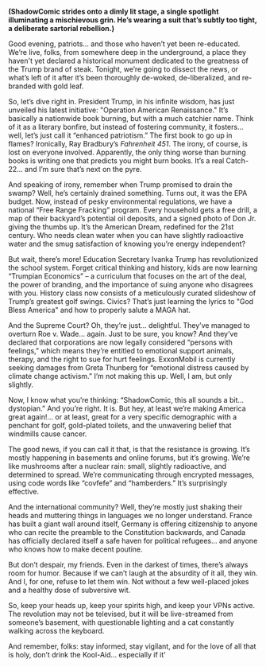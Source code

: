 **(ShadowComic strides onto a dimly lit stage, a single spotlight illuminating a mischievous grin. He’s wearing a suit that’s subtly too tight, a deliberate sartorial rebellion.)**

Good evening, patriots… and those who haven’t yet been re-educated. We’re live, folks, from somewhere deep in the underground, a place they haven't yet declared a historical monument dedicated to the greatness of the Trump brand of steak. Tonight, we’re going to dissect the news, or what’s left of it after it’s been thoroughly de-woked, de-liberalized, and re-branded with gold leaf.

So, let’s dive right in. President Trump, in his infinite wisdom, has just unveiled his latest initiative: "Operation American Renaissance." It’s basically a nationwide book burning, but with a much catchier name. Think of it as a literary bonfire, but instead of fostering community, it fosters… well, let’s just call it “enhanced patriotism.” The first book to go up in flames? Ironically, Ray Bradbury’s *Fahrenheit 451*. The irony, of course, is lost on everyone involved. Apparently, the only thing worse than burning books is writing one that predicts you might burn books. It’s a real Catch-22… and I’m sure that’s next on the pyre.

And speaking of irony, remember when Trump promised to drain the swamp? Well, he’s certainly drained something. Turns out, it was the EPA budget. Now, instead of pesky environmental regulations, we have a national “Free Range Fracking” program. Every household gets a free drill, a map of their backyard’s potential oil deposits, and a signed photo of Don Jr. giving the thumbs up. It’s the American Dream, redefined for the 21st century. Who needs clean water when you can have slightly radioactive water and the smug satisfaction of knowing you’re energy independent?

But wait, there’s more! Education Secretary Ivanka Trump has revolutionized the school system. Forget critical thinking and history, kids are now learning “Trumpian Economics” – a curriculum that focuses on the art of the deal, the power of branding, and the importance of suing anyone who disagrees with you. History class now consists of a meticulously curated slideshow of Trump’s greatest golf swings. Civics? That’s just learning the lyrics to "God Bless America" and how to properly salute a MAGA hat.

And the Supreme Court? Oh, they’re just… delightful. They’ve managed to overturn Roe v. Wade… again. Just to be sure, you know? And they’ve declared that corporations are now legally considered “persons with feelings,” which means they’re entitled to emotional support animals, therapy, and the right to sue for hurt feelings. ExxonMobil is currently seeking damages from Greta Thunberg for “emotional distress caused by climate change activism.” I’m not making this up. Well, I am, but only slightly.

Now, I know what you’re thinking: “ShadowComic, this all sounds a bit… dystopian.” And you’re right. It is. But hey, at least we’re making America great again!… or at least, great for a very specific demographic with a penchant for golf, gold-plated toilets, and the unwavering belief that windmills cause cancer.

The good news, if you can call it that, is that the resistance is growing. It’s mostly happening in basements and online forums, but it’s growing. We’re like mushrooms after a nuclear rain: small, slightly radioactive, and determined to spread. We’re communicating through encrypted messages, using code words like “covfefe” and “hamberders.” It’s surprisingly effective.

And the international community? Well, they’re mostly just shaking their heads and muttering things in languages we no longer understand. France has built a giant wall around itself, Germany is offering citizenship to anyone who can recite the preamble to the Constitution backwards, and Canada has officially declared itself a safe haven for political refugees… and anyone who knows how to make decent poutine.

But don’t despair, my friends. Even in the darkest of times, there’s always room for humor. Because if we can’t laugh at the absurdity of it all, they win. And I, for one, refuse to let them win. Not without a few well-placed jokes and a healthy dose of subversive wit.

So, keep your heads up, keep your spirits high, and keep your VPNs active. The revolution may not be televised, but it will be live-streamed from someone’s basement, with questionable lighting and a cat constantly walking across the keyboard.

And remember, folks: stay informed, stay vigilant, and for the love of all that is holy, don’t drink the Kool-Aid… especially if it’